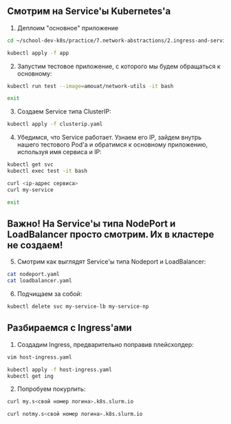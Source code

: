 ## Смотрим на Service'ы Kubernetes'а

1) Деплоим "основное" приложение

```bash
cd ~/school-dev-k8s/practice/7.network-abstractions/2.ingress-and-services/

kubectl apply -f app
```

2) Запустим тестовое приложение, с которого мы будем обращаться к основному:

```bash
kubectl run test --image=amouat/network-utils -it bash

exit
```

3) Создаем Service типа ClusterIP:

```bash
kubectl apply -f clusterip.yaml
```

4) Убедимся, что Service работает. Узнаем его IP, зайдем внутрь нашего тестового Pod'а и обратимся к основному приложению, используя имя сервиса и IP:

```bash
kubectl get svc
kubectl exec test -it bash

curl <ip-адрес сервиса>
curl my-service

exit
```

## Важно! На Service'ы типа NodePort и LoadBalancer просто смотрим. Их в кластере не создаем!

5) Смотрим как выглядят Service'ы типа Nodeport и LoadBalancer:

```bash
cat nodeport.yaml
cat loadbalancer.yaml
```

6) Подчищаем за собой:

```bash
kubectl delete svc my-service-lb my-service-np
```

## Разбираемся с Ingress'ами

1) Создадим Ingress, предварительно поправив плейсхолдер:

```bash
vim host-ingress.yaml

kubectl apply -f host-ingress.yaml
kubectl get ing
```

2) Попробуем покурлить:

```bash
curl my.s<свой номер логина>.k8s.slurm.io

curl notmy.s<свой номер логина>.k8s.slurm.io 
```
